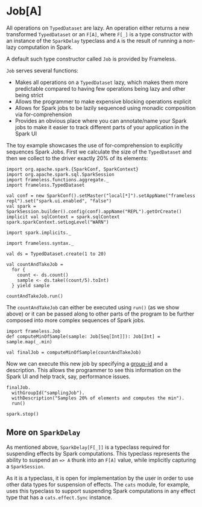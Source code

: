 # Job\[A\]

All operations on `TypedDataset` are lazy. An operation either returns a new
transformed `TypedDataset` or an `F[A]`, where `F[_]` is a type constructor
with an instance of the `SparkDelay` typeclass and `A` is the result of running a
non-lazy computation in Spark. 

A default such type constructor called `Job` is provided by Frameless. 

`Job` serves several functions:
- Makes all operations on a `TypedDataset` lazy, which makes them more predictable compared to having
few operations being lazy and other being strict
- Allows the programmer to make expensive blocking operations explicit
- Allows for Spark jobs to be lazily sequenced using monadic composition via for-comprehension
- Provides an obvious place where you can annotate/name your Spark jobs to make it easier
to track different parts of your application in the Spark UI

The toy example showcases the use of for-comprehension to explicitly sequences Spark Jobs.
First we calculate the size of the `TypedDataset` and then we collect to the driver
exactly 20% of its elements:

```tut:invisible
import org.apache.spark.{SparkConf, SparkContext}
import org.apache.spark.sql.SparkSession
import frameless.functions.aggregate._
import frameless.TypedDataset

val conf = new SparkConf().setMaster("local[*]").setAppName("frameless repl").set("spark.ui.enabled", "false")
val spark = SparkSession.builder().config(conf).appName("REPL").getOrCreate()
implicit val sqlContext = spark.sqlContext
spark.sparkContext.setLogLevel("WARN")

import spark.implicits._
```

```tut:book
import frameless.syntax._

val ds = TypedDataset.create(1 to 20)

val countAndTakeJob =
  for {
    count <- ds.count()
    sample <- ds.take((count/5).toInt)
  } yield sample

countAndTakeJob.run()
```

The `countAndTakeJob` can either be executed using `run()` (as we show above) or it can
be passed along to other parts of the program to be further composed into more complex sequences
of Spark jobs.

```tut:book
import frameless.Job
def computeMinOfSample(sample: Job[Seq[Int]]): Job[Int] = sample.map(_.min)

val finalJob = computeMinOfSample(countAndTakeJob)
```

Now we can execute this new job by specifying a [group-id][group-id] and a description.
This allows the programmer to see this information on the Spark UI and help track, say,
performance issues.

```tut:book
finalJob.
  withGroupId("samplingJob").
  withDescription("Samples 20% of elements and computes the min").
  run()
```


```tut:invisible
spark.stop()
```

[group-id]: https://spark.apache.org/docs/latest/api/scala/index.html#org.apache.spark.SparkContext@setJobGroup(groupId:String,description:String,interruptOnCancel:Boolean):Unit

## More on `SparkDelay`

As mentioned above, `SparkDelay[F[_]]` is a typeclass required for suspending
effects by Spark computations. This typeclass represents the ability to suspend
an `=> A` thunk into an `F[A]` value, while implicitly capturing a `SparkSession`.

As it is a typeclass, it is open for implementation by the user in order to use
other data types for suspension of effects. The `cats` module, for example, uses
this typeclass to support suspending Spark computations in any effect type that
has a `cats.effect.Sync` instance.
